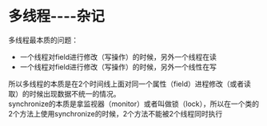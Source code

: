 # 多线程----杂记

多线程最本质的问题：

* 一个线程对field进行修改（写操作）的时候，另外一个线程在读
* 一个线程对field进行修改（写操作）的时候，另外一个线性在写

  
所以多线程的本质是在2个时间线上面对同一个属性（field）进程修改（或者读取）的时候出现数据不统一的情况。  
synchronize的本质是拿监视器（monitor）或者叫做锁（lock），所以在一个类的2个方法上使用synchronize的时候，2个方法不能被2个线程同时执行

